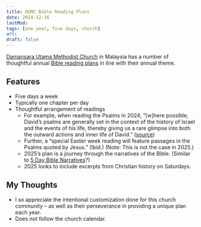 ```yaml
---
title: DUMC Bible Reading Plans
date: 2024-12-16
lastMod: 
tags: [one year, five days, church]
url:
draft: false
---
```



[Damansara Utama Methodist Church](https://dumc.my) in Malaysia has a number of thoughtful annual [Bible reading plans](https://dumc.my/bible-reading-plan/) in line with their annual theme.


## Features

- Five days a week
- Typically one chapter per day
- Thoughtful arrangement of readings
  - For example, when reading the Psalms in 2024, “[w]here  possible, David’s psalms are generally set in the context of the history of Israel and the events of his life, thereby giving us a rare glimpse into both the outward actions and inner life of David.” ([source](https://dumc.my/wp-content/uploads/BRP2024_A5_Flyer_SinglePg.pdf))
  - Further, a “special Easter week reading will feature passages in the Psalms quoted by Jesus.” (Ibid.) (Note: This is not the case in 2025.)
  - 2025’s plan is a journey through the narratives of the Bible. (Similar to [5 Day Bible Narratives](../narratives/)?)
  - 2025 looks to include excerpts from Christian history on Saturdays.


## My Thoughts

- I so appreciate the intentional customization done for this church community – as well as their perseverance in providing a unique plan each year.
- Does not follow the church calendar.  



